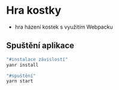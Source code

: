 # Hra kostky

- hra házení kostek s využitím Webpacku

## Spuštění aplikace

```js
"#instalace závislostí"
yanr install

"#spuštění"
yarn start
```
